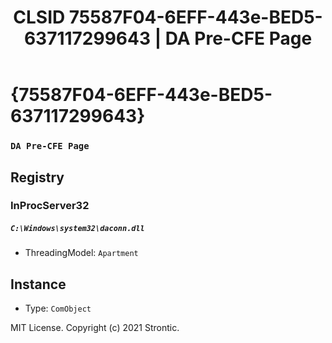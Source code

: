 ﻿---
title: "CLSID 75587F04-6EFF-443e-BED5-637117299643 | DA Pre-CFE Page"
excerpt: What is COM-Object CLSID 75587F04-6EFF-443e-BED5-637117299643?
---

# {75587F04-6EFF-443e-BED5-637117299643}

### `DA Pre-CFE Page`

## Registry


### InProcServer32

##### `C:\Windows\system32\daconn.dll`
* ThreadingModel: `Apartment`

## Instance

* Type: `ComObject`

MIT License. Copyright (c) 2021 Strontic.


